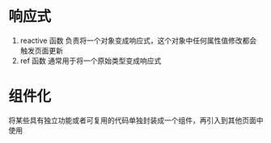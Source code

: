 # 响应式
1. reactive 函数 负责将一个对象变成响应式，这个对象中任何属性值修改都会触发页面更新
2. ref 函数 通常用于将一个原始类型变成响应式

# 组件化
将某些具有独立功能或者可复用的代码单独封装成一个组件，再引入到其他页面中使用